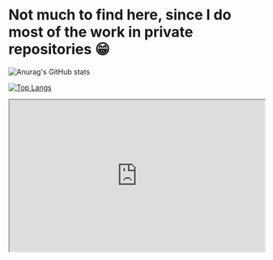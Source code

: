 # Not much to find here, since I do most of the work in private repositories 😁



![Anurag's GitHub stats](https://github-readme-stats.vercel.app/api?username=wayeet&show_icons=true&count_private=true&theme=vision-friendly-dark)


[![Top Langs](https://github-readme-stats.vercel.app/api/top-langs/?username=anuraghazra)](https://github.com/anuraghazra/github-readme-stats)


<iframe
  src="https://codepen.io/team/codepen/embed/preview/PNaGbb"
  style="width:100%; height:300px;"
></iframe>
